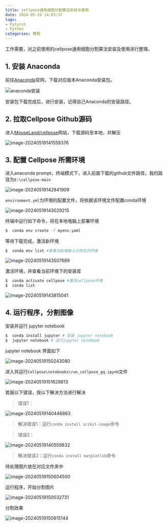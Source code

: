 ```yaml
---
title: cellpose通用细胞分割算法安装与使用
date: 2024-05-19 14:03:37
tags:
- Pytorch
- Python
categories: 教程
---
```


工作需要，对之前使用的cellpose通用细胞分割算法安装及使用进行整理。

<!-- more -->

## 1. 安装 Anaconda

前往[Anaconda](https://www.anaconda.com/products/individual)官网，下载对应版本Anaconda安装包。

![anaconda安装](cellpose通用细胞分割算法安装与使用/anaconda安装.jpg)

安装包下载完成后，进行安装，记得自己Anaconda的安装路径。

## 2. 拉取Cellpose Github源码

进入[MouseLand/cellpose](https://github.com/MouseLand/cellpose)网站，下载源码至本地，并解压

![image-20240519141559376](cellpose通用细胞分割算法安装与使用/image-20240519141559376.png)

## 3. 配置 Cellpose 所需环境

进入anaconda prompt，终端模式下，进入前面下载的github文件路径，我的路径为`E:\cellpose-main`

![image-20240519142841909](cellpose通用细胞分割算法安装与使用/image-20240519142841909.png)

`environment.yml`为环境的配置文件，将依据该环境文件配置conda环境

![image-20240519143029215](cellpose通用细胞分割算法安装与使用/image-20240519143029215.png)

终端中运行如下命令，将在本地电脑上部署环境

```BASH
$  conda env create -f myenv.yaml
```

等待下载完成，激活新环境

```bash
$  conda env list #查看当前电脑上已存在的环境
```

![image-20240519143507689](cellpose通用细胞分割算法安装与使用/image-20240519143507689.png)

激活环境，并查看当前环境下的安装库

```bash
$  conda activate cellpose #激活cellpose环境
$  conda list
```

![image-20240519143815041](cellpose通用细胞分割算法安装与使用/image-20240519143815041.png)

## 4. 运行程序，分割图像

安装并运行 jupyter notebook

```bash
$  conda install jupyter # 安装 jupyter notebook
$  jupyter notebook # 运行jupyter notebook
```

jupyter notebook 界面如下

![image-20240519150243080](cellpose通用细胞分割算法安装与使用/image-20240519150243080.png)

进入并运行`Cellpose\notebooks\run_cellpose_gq.ipynb`文件

![image-20240519151628813](cellpose通用细胞分割算法安装与使用/image-20240519151628813.png)

 若报以下错误，按以下解决方法进行解决

> 错误1：

![image-20240519140446863](cellpose通用细胞分割算法安装与使用/image-20240519140446863.png)

> 解决错误1：运行`conda install scikit-image`命令

> 错误2：

![image-20240519140559832](cellpose通用细胞分割算法安装与使用/image-20240519140559832.png)

> 解决错误2：运行`conda install matplotlib`命令

待处理图片放在对应文件夹中

![image-20240519150604500](cellpose通用细胞分割算法安装与使用/image-20240519150604500.png)

运行程序，开始分割图片

![image-20240519150032731](cellpose通用细胞分割算法安装与使用/image-20240519150032731.png)

分割效果

![image-20240519150815144](cellpose通用细胞分割算法安装与使用/image-20240519150815144.png)
